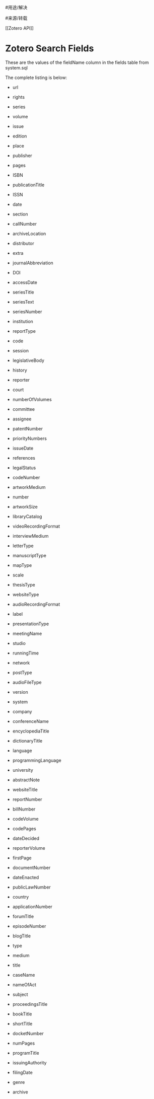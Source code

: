 #用途/解决
    
#来源/转载 


[[Zotero API]]


# Zotero Search Fields


These are the values of the fieldName column in the fields table from system.sql 

The complete listing is below:

-   url
    
-   rights
    
-   series
    
-   volume
    
-   issue
    
-   edition
    
-   place
    
-   publisher
    
-   pages
    
-   ISBN
    
-   publicationTitle
    
-   ISSN
    
-   date
    
-   section
    
-   callNumber
    
-   archiveLocation
    
-   distributor
    
-   extra
    
-   journalAbbreviation
    
-   DOI
    
-   accessDate
    
-   seriesTitle
    
-   seriesText
    
-   seriesNumber
    
-   institution
    
-   reportType
    
-   code
    
-   session
    
-   legislativeBody
    
-   history
    
-   reporter
    
-   court
    
-   numberOfVolumes
    
-   committee
    
-   assignee
    
-   patentNumber
    
-   priorityNumbers
    
-   issueDate
    
-   references
    
-   legalStatus
    
-   codeNumber
    
-   artworkMedium
    
-   number
    
-   artworkSize
    
-   libraryCatalog
    
-   videoRecordingFormat
    
-   interviewMedium
    
-   letterType
    
-   manuscriptType
    
-   mapType
    
-   scale
    
-   thesisType
    
-   websiteType
    
-   audioRecordingFormat
    
-   label
    
-   presentationType
    
-   meetingName
    
-   studio
    
-   runningTime
    
-   network
    
-   postType
    
-   audioFileType
    
-   version
    
-   system
    
-   company
    
-   conferenceName
    
-   encyclopediaTitle
    
-   dictionaryTitle
    
-   language
    
-   programmingLanguage
    
-   university
    
-   abstractNote
    
-   websiteTitle
    
-   reportNumber
    
-   billNumber
    
-   codeVolume
    
-   codePages
    
-   dateDecided
    
-   reporterVolume
    
-   firstPage
    
-   documentNumber
    
-   dateEnacted
    
-   publicLawNumber
    
-   country
    
-   applicationNumber
    
-   forumTitle
    
-   episodeNumber
    
-   blogTitle
    
-   type
    
-   medium
    
-   title
    
-   caseName
    
-   nameOfAct
    
-   subject
    
-   proceedingsTitle
    
-   bookTitle
    
-   shortTitle
    
-   docketNumber
    
-   numPages
    
-   programTitle
    
-   issuingAuthority
    
-   filingDate
    
-   genre
    
-   archive